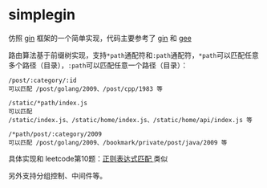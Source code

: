 # simplegin

仿照 [gin](https://github.com/gin-gonic/gin) 框架的一个简单实现，代码主要参考了 [gin](https://github.com/gin-gonic/gin) 和 [gee](https://github.com/geektutu/7days-golang/tree/master/gee-web)

路由算法基于前缀树实现，支持`*path`通配符和`:path`通配符，`*path`可以匹配任意多个路径（目录），`:path`可以匹配任意一个路径（目录）：

```
/post/:category/:id
可以匹配 /post/golang/2009、/post/cpp/1983 等

/static/*path/index.js
可以匹配 /static/index.js、/static/home/index.js、/static/home/api/index.js 等

/*path/post/:category/2009
可以匹配 /post/golang/2009、/bookmark/private/post/java/2009 等
```

具体实现和 leetcode第10题：[正则表达式匹配 ](https://leetcode-cn.com/problems/regular-expression-matching/)类似

另外支持分组控制、中间件等。
